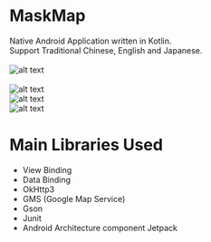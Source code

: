 # MaskMap
Native Android Application written in Kotlin.  
Support Traditional Chinese, English and Japanese.  
<br>
![alt text](https://raw.githubusercontent.com/gy6543721/MaskMap/main/app/src/main/res/mipmap-xxxhdpi/ic_launcher_mask_foreground.png) 
<br>
<br>
![alt text](https://raw.githubusercontent.com/gy6543721/MaskMap/main/pictures/001.png)
<br>
![alt text](https://raw.githubusercontent.com/gy6543721/MaskMap/main/pictures/002.png)
<br>
![alt text](https://raw.githubusercontent.com/gy6543721/MaskMap/main/pictures/003.png)
<br>

# Main Libraries Used
* View Binding
* Data Binding
* OkHttp3
* GMS (Google Map Service)
* Gson
* Junit
* Android Architecture component Jetpack
